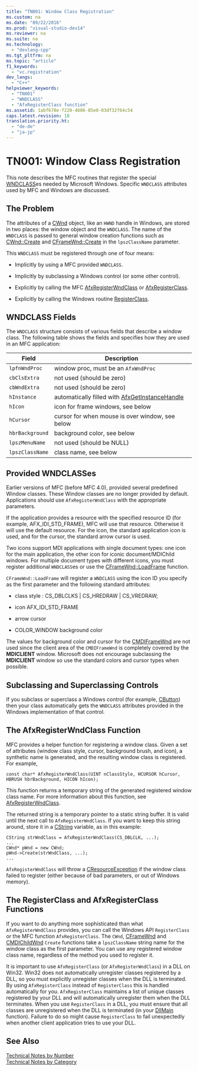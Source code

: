 ```yaml
---
title: "TN001: Window Class Registration"
ms.custom: na
ms.date: "09/22/2016"
ms.prod: "visual-studio-dev14"
ms.reviewer: na
ms.suite: na
ms.technology: 
  - "devlang-cpp"
ms.tgt_pltfrm: na
ms.topic: "article"
f1_keywords: 
  - "vc.registration"
dev_langs: 
  - "C++"
helpviewer_keywords: 
  - "TN001"
  - "WNDCLASS"
  - "AfxRegisterClass function"
ms.assetid: 1abf678e-f220-4606-85e0-03df32f64c54
caps.latest.revision: 18
translation.priority.ht: 
  - "de-de"
  - "ja-jp"
---
```

# TN001: Window Class Registration
This note describes the MFC routines that register the special [WNDCLASS](http://msdn.microsoft.com/library/windows/desktop/ms633576)es needed by Microsoft Windows. Specific `WNDCLASS` attributes used by MFC and Windows are discussed.  
  
## The Problem  
 The attributes of a [CWnd](../VS_csharp/cwnd-class.md) object, like an `HWND` handle in Windows, are stored in two places: the window object and the `WNDCLASS`. The name of the `WNDCLASS` is passed to general window creation functions such as [CWnd::Create](../Topic/CWnd::Create.md) and [CFrameWnd::Create](../Topic/CFrameWnd::Create.md) in the `lpszClassName` parameter.  
  
 This `WNDCLASS` must be registered through one of four means:  
  
-   Implicitly by using a MFC provided `WNDCLASS`.  
  
-   Implicitly by subclassing a Windows control (or some other control).  
  
-   Explicitly by calling the MFC [AfxRegisterWndClass](../VS_csharp/afxregisterwndclass.md) or [AfxRegisterClass](../VS_csharp/afxregisterclass.md).  
  
-   Explicitly by calling the Windows routine [RegisterClass](http://msdn.microsoft.com/library/windows/desktop/ms633586).  
  
## WNDCLASS Fields  
 The `WNDCLASS` structure consists of various fields that describe a window class. The following table shows the fields and specifies how they are used in an MFC application:  
  
|Field|Description|  
|-----------|-----------------|  
|`lpfnWndProc`|window proc, must be an `AfxWndProc`|  
|`cbClsExtra`|not used (should be zero)|  
|`cbWndExtra`|not used (should be zero)|  
|`hInstance`|automatically filled with [AfxGetInstanceHandle](../VS_csharp/afxgetinstancehandle.md)|  
|`hIcon`|icon for frame windows, see below|  
|`hCursor`|cursor for when mouse is over window, see below|  
|`hbrBackground`|background color, see below|  
|`lpszMenuName`|not used (should be NULL)|  
|`lpszClassName`|class name, see below|  
  
## Provided WNDCLASSes  
 Earlier versions of MFC (before MFC 4.0), provided several predefined Window classes. These Window classes are no longer provided by default. Applications should use `AfxRegisterWndClass` with the appropriate parameters.  
  
 If the application provides a resource with the specified resource ID (for example, AFX_IDI_STD_FRAME), MFC will use that resource. Otherwise it will use the default resource. For the icon, the standard application icon is used, and for the cursor, the standard arrow cursor is used.  
  
 Two icons support MDI applications with single document types: one icon for the main application, the other icon for iconic document/MDIChild windows. For multiple document types with different icons, you must register additional `WNDCLASS`es or use the [CFrameWnd::LoadFrame](../Topic/CFrameWnd::LoadFrame.md) function.  
  
 `CFrameWnd::LoadFrame` will register a `WNDCLASS` using the icon ID you specify as the first parameter and the following standard attributes:  
  
-   class style : CS_DBLCLKS &#124; CS_HREDRAW &#124; CS_VREDRAW;  
  
-   icon AFX_IDI_STD_FRAME  
  
-   arrow cursor  
  
-   COLOR_WINDOW background color  
  
 The values for background color and cursor for the [CMDIFrameWnd](../VS_csharp/cmdiframewnd-class.md) are not used since the client area of the `CMDIFrameWnd` is completely covered by the **MDICLIENT** window. Microsoft does not encourage subclassing the **MDICLIENT** window so use the standard colors and cursor types when possible.  
  
## Subclassing and Superclassing Controls  
 If you subclass or superclass a Windows control (for example, [CButton](../VS_csharp/cbutton-class.md)) then your class automatically gets the `WNDCLASS` attributes provided in the Windows implementation of that control.  
  
## The AfxRegisterWndClass Function  
 MFC provides a helper function for registering a window class. Given a set of attributes (window class style, cursor, background brush, and icon), a synthetic name is generated, and the resulting window class is registered. For example,  
  
```  
const char* AfxRegisterWndClass(UINT nClassStyle, HCURSOR hCursor, HBRUSH hbrBackground, HICON hIcon);  
```  
  
 This function returns a temporary string of the generated registered window class name. For more information about this function, see [AfxRegisterWndClass](../VS_csharp/afxregisterwndclass.md).  
  
 The returned string is a temporary pointer to a static string buffer. It is valid until the next call to `AfxRegisterWndClass`. If you want to keep this string around, store it in a [CString](../VS_csharp/using-cstring.md) variable, as in this example:  
  
```  
CString strWndClass = AfxRegisterWndClass(CS_DBLCLK, ...);  
...  
CWnd* pWnd = new CWnd;  
pWnd->Create(strWndClass, ...);  
...  
```  
  
 `AfxRegisterWndClass` will throw a [CResourceException](../VS_csharp/cresourceexception-class.md) if the window class failed to register (either because of bad parameters, or out of Windows memory).  
  
## The RegisterClass and AfxRegisterClass Functions  
 If you want to do anything more sophisticated than what `AfxRegisterWndClass` provides, you can call the Windows API `RegisterClass` or the MFC function `AfxRegisterClass`. The `CWnd`, [CFrameWnd](../VS_csharp/cframewnd-class.md) and [CMDIChildWnd](../VS_csharp/cmdichildwnd-class.md) `Create` functions take a `lpszClassName` string name for the window class as the first parameter. You can use any registered window class name, regardless of the method you used to register it.  
  
 It is important to use `AfxRegisterClass` (or `AfxRegisterWndClass`) in a DLL on Win32. Win32 does not automatically unregister classes registered by a DLL, so you must explicitly unregister classes when the DLL is terminated. By using `AfxRegisterClass` instead of `RegisterClass` this is handled automatically for you. `AfxRegisterClass` maintains a list of unique classes registered by your DLL and will automatically unregister them when the DLL terminates. When you use `RegisterClass` in a DLL, you must ensure that all classes are unregistered when the DLL is terminated (in your [DllMain](http://msdn.microsoft.com/library/windows/desktop/ms682583) function). Failure to do so might cause `RegisterClass` to fail unexpectedly when another client application tries to use your DLL.  
  
## See Also  
 [Technical Notes by Number](../VS_csharp/technical-notes-by-number.md)   
 [Technical Notes by Category](../VS_csharp/technical-notes-by-category.md)